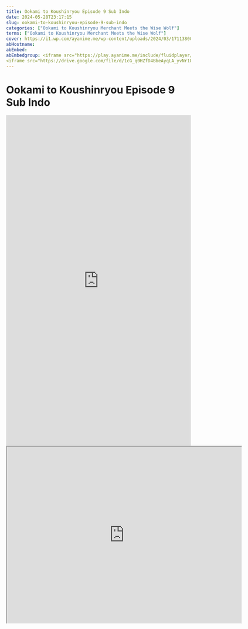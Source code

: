 ```yaml
---
title: Ookami to Koushinryou Episode 9 Sub Indo
date: 2024-05-28T23:17:15
slug: ookami-to-koushinryou-episode-9-sub-indo
categories: ["Ookami to Koushinryou Merchant Meets the Wise Wolf"]
terms: ["Ookami to Koushinryou Merchant Meets the Wise Wolf"]
cover: https://i1.wp.com/ayanime.me/wp-content/uploads/2024/03/1711380078-7159-142218.jpg
abHostname: 
abEmbed: 
abEmbedgroup: <iframe src="https://play.ayanime.me/include/fluidplayer/fluidplayer.php?VideoSrc1=https%3A%2F%2Fdrive.google.com%2Ffile%2Fd%2F1gTszE4r-bPB2WBH949XuIdTo-LQEeUdw%2Fpreview&VideoType1=video%2Fmp4&VideoQuality1=480p&VideoSrc2=https%3A%2F%2Fdrive.google.com%2Ffile%2Fd%2F1zl1W9Z9mDmOdUqyPrHtBV9t9t9DnNGoP%2Fpreview&VideoType2=video%2Fmp4&VideoQuality2=720p&VideoSrc3=https%3A%2F%2Fdrive.google.com%2Ffile%2Fd%2F1cG_q0HZfD4BbeAyqLA_yvNr18ZwX3I2s%2Fpreview&VideoType3=video%2Fmp4&VideoQuality3=1080p&VideoSrc4=&VideoType4=&VideoQuality4=&VideoPoster=&VideoTrack1=&kind1=&srclang1=&label1=&default1=&VideoTrack2=&kind2=&srclang2=&label2=&default2=&player=fluid+player&server=Drive+API&api=&width=100%25&height=900px" frameborder="0" width="100%" height="900px" allowfullscreen="allowfullscreen" scrolling="no"></iframe>
<iframe src="https://drive.google.com/file/d/1cG_q0HZfD4BbeAyqLA_yvNr18ZwX3I2s/preview" width="640" height="480" allow="accelerometer; autoplay; encrypted-media; gyroscope; fullscreen; picture-in-picture" scrolling="no" seamless="" sandbox="allow-same-origin allow-scripts"></iframe>
---
```


# Ookami to Koushinryou Episode 9 Sub Indo

<iframe src="https://play.ayanime.me/include/fluidplayer/fluidplayer.php?VideoSrc1=https%3A%2F%2Fdrive.google.com%2Ffile%2Fd%2F1gTszE4r-bPB2WBH949XuIdTo-LQEeUdw%2Fpreview&VideoType1=video%2Fmp4&VideoQuality1=480p&VideoSrc2=https%3A%2F%2Fdrive.google.com%2Ffile%2Fd%2F1zl1W9Z9mDmOdUqyPrHtBV9t9t9DnNGoP%2Fpreview&VideoType2=video%2Fmp4&VideoQuality2=720p&VideoSrc3=https%3A%2F%2Fdrive.google.com%2Ffile%2Fd%2F1cG_q0HZfD4BbeAyqLA_yvNr18ZwX3I2s%2Fpreview&VideoType3=video%2Fmp4&VideoQuality3=1080p&VideoSrc4=&VideoType4=&VideoQuality4=&VideoPoster=&VideoTrack1=&kind1=&srclang1=&label1=&default1=&VideoTrack2=&kind2=&srclang2=&label2=&default2=&player=fluid+player&server=Drive+API&api=&width=100%25&height=900px" frameborder="0" width="100%" height="900px" allowfullscreen="allowfullscreen" scrolling="no"></iframe>
<iframe src="https://drive.google.com/file/d/1cG_q0HZfD4BbeAyqLA_yvNr18ZwX3I2s/preview" width="640" height="480" allow="accelerometer; autoplay; encrypted-media; gyroscope; fullscreen; picture-in-picture" scrolling="no" seamless="" sandbox="allow-same-origin allow-scripts"></iframe>
